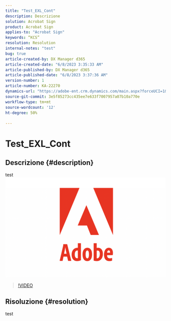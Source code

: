 ```yaml
---
title: "Test_EXL_Cont"
description: Descrizione
solution: Acrobat Sign
product: Acrobat Sign
applies-to: "Acrobat Sign"
keywords: “KCS”
resolution: Resolution
internal-notes: "test"
bug: true
article-created-by: DX Manager d365
article-created-date: "6/8/2023 3:35:33 AM"
article-published-by: DX Manager d365
article-published-date: "6/8/2023 3:37:36 AM"
version-number: 1
article-number: KA-22270
dynamics-url: "https://adobe-ent.crm.dynamics.com/main.aspx?forceUCI=1&pagetype=entityrecord&etn=knowledgearticle&id=7b2a7b85-ad05-ee11-8f6e-6045bd0061cb"
source-git-commit: 3e5f85273cc435ee7e633f7007957a07b10a770e
workflow-type: tm+mt
source-wordcount: '12'
ht-degree: 50%

---
```


# Test_EXL_Cont

## Descrizione {#description}

test![](assets/___bcde5ec3-ad05-ee11-8f6e-6045bd0061cb___.png)

>[!VIDEO](https://video.tv.adobe.com/v/18696?quality=9&amp;learn=on)




## Risoluzione {#resolution}


test
